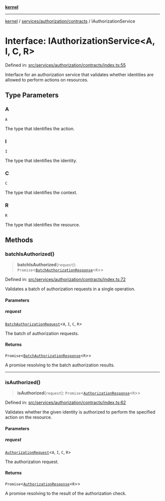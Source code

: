 [**kernel**](../../../../README.md)

***

[kernel](../../../../modules.md) / [services/authorization/contracts](../README.md) / IAuthorizationService

# Interface: IAuthorizationService\<A, I, C, R\>

Defined in: [src/services/authorization/contracts/index.ts:55](https://github.com/atolini/dyna-x/blob/9212a96a81963b1f87ab4e0a5690bd13f536ed17/src/services/authorization/contracts/index.ts#L55)

Interface for an authorization service that validates whether identities are allowed to perform actions on resources.

## Type Parameters

### A

`A`

The type that identifies the action.

### I

`I`

The type that identifies the identity.

### C

`C`

The type that identifies the context.

### R

`R`

The type that identifies the resource.

## Methods

### batchIsAuthorized()

> **batchIsAuthorized**(`request`): `Promise`\<[`BatchAuthorizationResponse`](BatchAuthorizationResponse.md)\<`R`\>\>

Defined in: [src/services/authorization/contracts/index.ts:72](https://github.com/atolini/dyna-x/blob/9212a96a81963b1f87ab4e0a5690bd13f536ed17/src/services/authorization/contracts/index.ts#L72)

Validates a batch of authorization requests in a single operation.

#### Parameters

##### request

[`BatchAuthorizationRequest`](BatchAuthorizationRequest.md)\<`A`, `I`, `C`, `R`\>

The batch of authorization requests.

#### Returns

`Promise`\<[`BatchAuthorizationResponse`](BatchAuthorizationResponse.md)\<`R`\>\>

A promise resolving to the batch authorization results.

***

### isAuthorized()

> **isAuthorized**(`request`): `Promise`\<[`AuthorizationResponse`](AuthorizationResponse.md)\<`R`\>\>

Defined in: [src/services/authorization/contracts/index.ts:62](https://github.com/atolini/dyna-x/blob/9212a96a81963b1f87ab4e0a5690bd13f536ed17/src/services/authorization/contracts/index.ts#L62)

Validates whether the given identity is authorized to perform the specified action on the resource.

#### Parameters

##### request

[`AuthorizationRequest`](AuthorizationRequest.md)\<`A`, `I`, `C`, `R`\>

The authorization request.

#### Returns

`Promise`\<[`AuthorizationResponse`](AuthorizationResponse.md)\<`R`\>\>

A promise resolving to the result of the authorization check.
